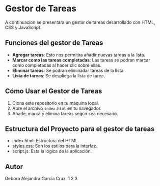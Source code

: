 # Gestor de Tareas

A continuacion se presentara un gestor de tareas desarrollado con HTML, CSS y JavaScript.

## Funciones del gestor de Tareas

- **Agregar tareas**: Esto nos permitira añadir nuevas tareas a la lista.
- **Marcar como las tareas completadas**: Las tareas se podran marcar como completadas al hacer clic sobre ellas.
- **Eliminar tareas**: Se podran eliminadar tareas de la lista.
- **Lista de tareas**: Se despliega la lista de tarea.

## Cómo Usar el Gestor de Tareas

1. Clona este repositorio en tu máquina local.
2. Abre el archivo `index.html` en tu navegador.
3. Añade, marca y elimina tareas según sea necesario.

## Estructura del Proyecto para el gestor de tareas

- index.html: Estructura del HTML.
- styles.css: Son los estilos para la interfaz.
- script.js: Esta la lógica de la aplicación.

## Autor

Debora Alejandra Garcia Cruz. 
1
2 
3 
